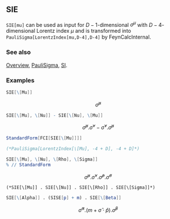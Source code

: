 ## SIE

`SIE[mu]` can be used as input for $D-1$-dimensional $\sigma^{\mu }$ with $D-4$-dimensional Lorentz index $\mu$ and is transformed into `PauliSigma[LorentzIndex[mu,D-4],D-4]` by FeynCalcInternal.

### See also

[Overview](Extra/FeynCalc.md), [PauliSigma](PauliSigma.md), [SI](SI.md).

### Examples

```mathematica
SIE[\[Mu]]
```

$$\hat{\sigma }^{\mu }$$

```mathematica
SIE[\[Mu], \[Nu]] - SIE[\[Nu], \[Mu]]
```

$$\hat{\sigma }^{\mu }.\hat{\sigma }^{\nu }-\hat{\sigma }^{\nu }.\hat{\sigma }^{\mu }$$

```mathematica
StandardForm[FCI[SIE[\[Mu]]]]

(*PauliSigma[LorentzIndex[\[Mu], -4 + D], -4 + D]*)
```

```mathematica
SIE[\[Mu], \[Nu], \[Rho], \[Sigma]]
% // StandardForm
```

$$\hat{\sigma }^{\mu }.\hat{\sigma }^{\nu }.\hat{\sigma }^{\rho }.\hat{\sigma }^{\sigma }$$

```
(*SIE[\[Mu]] . SIE[\[Nu]] . SIE[\[Rho]] . SIE[\[Sigma]]*)
```

```mathematica
SIE[\[Alpha]] . (SISE[p] + m) . SIE[\[Beta]]
```

$$\hat{\sigma }^{\alpha }.\left(m+\hat{\sigma }\cdot \hat{p}\right).\hat{\sigma }^{\beta }$$
